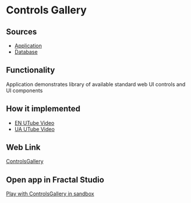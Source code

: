 # Controls Gallery

## Sources

- [Application](https://github.com/LearnFractal/FractalPlatform/tree/main/FractalPlatform.Examples/Applications/ControlsGallery/ControlsGalleryApplication.cs)
- [Database](https://github.com/LearnFractal/FractalPlatform/tree/main/FractalPlatform.Examples/Databases/ControlsGallery)

## Functionality

Application demonstrates library of available 
standard web UI controls and UI components

## How it implemented

- [EN UTube Video](https://fraplat.com/jupiter/UTube?tag=111)
- [UA UTube Video](https://fraplat.com/jupiter/UTube?tag=211)

## Web Link

[ControlsGallery](https://fraplat.com/jupiter/ControlsGallery)

## Open app in Fractal Studio

[Play with ControlsGallery in sandbox](https://fraplat.com/mars/FractalStudio/?tag=ControlsGallery+template)



